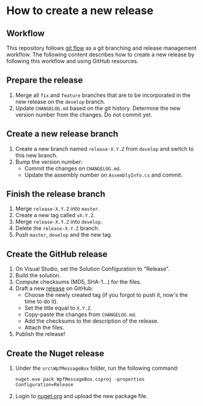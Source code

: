 # How to create a new release

## Workflow

This repository follows [git flow](https://nvie.com/posts/a-successful-git-branching-model) as a git branching and release management workflow. The following content describes how to create a new release by following this workflow and using GitHub resources.

## Prepare the release

1. Merge all `fix` and `feature` branches that are to be incorporated in the new release on the `develop` branch.
2. Update `CHANGELOG.md` based on the git history. Determine the new version number from the changes. Do not commit yet.

## Create a new release branch

1. Create a new branch named `release-X.Y.Z` from `develop` and switch to this new branch.
2. Bump the version number:
    * Commit the changes on `CHANGELOG.md`.
    * Update the assembly number on `AssemblyInfo.cs` and commit.

## Finish the release branch

1. Merge `release-X.Y.Z` into `master`.
2. Create a new tag called `vX.Y.Z`.
3. Merge `release-X.Y.Z` into `develop`.
4. Delete the `release-X.Y.Z` branch.
5. Push `master`, `develop` and the new tag.

## Create the GitHub release

1. On Visual Studio, set the Solution Configuration to "Release".
2. Build the solution.
3. Compute checksums (MD5, SHA-1...) for the files.
4. Draft a new [release](https://github.com/Otiel/WpfMessageBox/releases) on GitHub:
    * Choose the newly created tag (if you forgot to push it, now's the time to do it).
    * Set the title equal to `X.Y.Z`.
    * Copy-paste the changes from `CHANGELOG.md`.
    * Add the checksums to the description of the release.
    * Attach the files.
5. Publish the release!

## Create the Nuget release

1. Under the `src\WpfMessageBox` folder, run the following command:
    ```
    nuget.exe pack WpfMessageBox.csproj -properties Configuration=Release
    ```
2. Login to [nuget.org](https://www.nuget.org) and upload the new package file.
